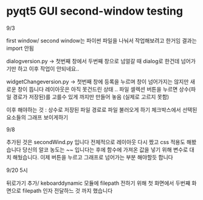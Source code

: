 # pyqt5 GUI second-window testing

9/3

first window/ second window는 파이썬 파일을 나눠서 작업해보려고 한거임
결과는 import 안됨

dialogversion.py -> 첫번째 창에서 두번째 창으로 넘얼갈 때 dialog로 한건데
넘어가기만 하고 이후 작업이 안되네요..

widgetChangeversion.py -> 첫번째 창에 등록을 누르며 창이 넘어가지는 않지만 새로운 창이 뜹니다
레이아웃은 아직 못건드린 상태 .. 
파일 셀렉션 버튼을 누르면 상수(파일 경로가 저장된)를 고를수 있게 까지만 만들어 놓음 (실제로 고르지 못함)

이후 해야하는 것
: 상수로 저장된 파일 경로로 파일 불러오게 하기
  체크박스에서 선택된 요소들의 그래프 보이게하기
  

9/8

추가된 것은 secondWind.py 입니다 전체적으로 레이아웃 다시 짰고 css 적용도 해봤습니다 
당신의 알코 농도는 ~~ 입니다는 후에 함수에 가져온 값을 넣기 위해 변수로 대치 해뒀습니다.
이제 버튼을 누르고 그래프로 넘어가는 부분 해야할듯 합니다


9/20 5시

뒤로가기 추가/ keboarddynamic 모듈에 filepath 전하기 위해 첫 화면에서 두번쨰 화면으로 filepath 인자 전달하느 것 까지 했습니다
